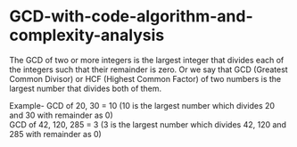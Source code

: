 # GCD-with-code-algorithm-and-complexity-analysis
The GCD of two or more integers is the largest integer that divides each of the integers such that their remainder is zero. 
Or we say that GCD (Greatest Common Divisor) or HCF (Highest Common Factor) of two numbers is the largest number that divides both of them.    

Example-  GCD of 20, 30 = 10 (10 is the largest number which divides 20 and 30 with remainder as 0)  
GCD of 42, 120, 285 = 3 (3 is the largest number which divides 42, 120 and 285 with remainder as 0)
